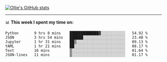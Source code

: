 <!--
**icedpanda/icedpanda** is a ✨ _special_ ✨ repository because its `README.md` (this file) appears on your GitHub profile.

Here are some ideas to get you started:

- 🔭 I’m currently working on ...
- 🌱 I’m currently learning ...
- 👯 I’m looking to collaborate on ...
- 🤔 I’m looking for help with ...
- 💬 Ask me about ...
- 📫 How to reach me: ...
- 😄 Pronouns: ...
- ⚡ Fun fact: ...
-->
[![Ollie's GitHub stats](https://github-readme-stats-icedpanda.vercel.app/api?username=icedpanda&count_private=true&show_icons=true)](https://github.com/icedpanda)

---
📊 **This week I spent my time on:**
<!--START_SECTION:waka-->

```text
Python       9 hrs 8 mins    █████████████▓░░░░░░░░░░░   54.92 %
JSON         3 hrs 54 mins   ██████░░░░░░░░░░░░░░░░░░░   23.48 %
Jupyter      1 hr 31 mins    ██▒░░░░░░░░░░░░░░░░░░░░░░   09.13 %
YAML         1 hr 21 mins    ██░░░░░░░░░░░░░░░░░░░░░░░   08.17 %
Text         16 mins         ▒░░░░░░░░░░░░░░░░░░░░░░░░   01.64 %
JSON-lines   11 mins         ▒░░░░░░░░░░░░░░░░░░░░░░░░   01.17 %
```

<!--END_SECTION:waka-->
